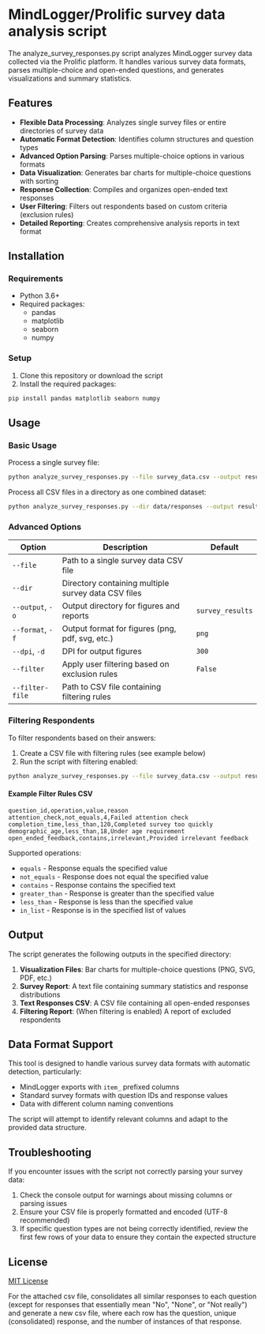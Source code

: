 # MindLogger/Prolific survey data analysis script

The analyze_survey_responses.py script analyzes MindLogger survey data 
collected via the Prolific platform. It handles various survey data formats, 
parses multiple-choice and open-ended questions, and generates visualizations 
and summary statistics.

## Features

- **Flexible Data Processing**: Analyzes single survey files or entire directories of survey data
- **Automatic Format Detection**: Identifies column structures and question types
- **Advanced Option Parsing**: Parses multiple-choice options in various formats
- **Data Visualization**: Generates bar charts for multiple-choice questions with sorting
- **Response Collection**: Compiles and organizes open-ended text responses
- **User Filtering**: Filters out respondents based on custom criteria (exclusion rules)
- **Detailed Reporting**: Creates comprehensive analysis reports in text format

## Installation

### Requirements

- Python 3.6+
- Required packages:
  - pandas
  - matplotlib
  - seaborn
  - numpy

### Setup

1. Clone this repository or download the script
2. Install the required packages:

```bash
pip install pandas matplotlib seaborn numpy
```

## Usage

### Basic Usage

Process a single survey file:

```bash
python analyze_survey_responses.py --file survey_data.csv --output results
```

Process all CSV files in a directory as one combined dataset:

```bash
python analyze_survey_responses.py --dir data/responses --output results
```

### Advanced Options

| Option | Description | Default |
|--------|-------------|---------|
| `--file` | Path to a single survey data CSV file | |
| `--dir` | Directory containing multiple survey data CSV files | |
| `--output`, `-o` | Output directory for figures and reports | `survey_results` |
| `--format`, `-f` | Output format for figures (png, pdf, svg, etc.) | `png` |
| `--dpi`, `-d` | DPI for output figures | `300` |
| `--filter` | Apply user filtering based on exclusion rules | `False` |
| `--filter-file` | Path to CSV file containing filtering rules | |

### Filtering Respondents

To filter respondents based on their answers:

1. Create a CSV file with filtering rules (see example below)
2. Run the script with filtering enabled:

```bash
python analyze_survey_responses.py --file survey_data.csv --output results --filter --filter-file exclusion_rules.csv
```

#### Example Filter Rules CSV

```csv
question_id,operation,value,reason
attention_check,not_equals,4,Failed attention check
completion_time,less_than,120,Completed survey too quickly
demographic_age,less_than,18,Under age requirement
open_ended_feedback,contains,irrelevant,Provided irrelevant feedback
```

Supported operations:
- `equals` - Response equals the specified value
- `not_equals` - Response does not equal the specified value
- `contains` - Response contains the specified text
- `greater_than` - Response is greater than the specified value
- `less_than` - Response is less than the specified value
- `in_list` - Response is in the specified list of values

## Output

The script generates the following outputs in the specified directory:

1. **Visualization Files**: Bar charts for multiple-choice questions (PNG, SVG, PDF, etc.)
2. **Survey Report**: A text file containing summary statistics and response distributions
3. **Text Responses CSV**: A CSV file containing all open-ended responses
4. **Filtering Report**: (When filtering is enabled) A report of excluded respondents

## Data Format Support

This tool is designed to handle various survey data formats with automatic detection, particularly:

- MindLogger exports with `item_` prefixed columns
- Standard survey formats with question IDs and response values
- Data with different column naming conventions

The script will attempt to identify relevant columns and adapt to the provided data structure.

## Troubleshooting

If you encounter issues with the script not correctly parsing your survey data:

1. Check the console output for warnings about missing columns or parsing issues
2. Ensure your CSV file is properly formatted and encoded (UTF-8 recommended)
3. If specific question types are not being correctly identified, review the first few rows of your data to ensure they contain the expected structure

## License

[MIT License](LICENSE)

For the attached csv file, consolidates all similar responses to each question (except for responses that essentially mean "No", "None", or "Not really") and generate a new csv file, where each row has the question, unique (consolidated) response, and the number of instances of that response.
